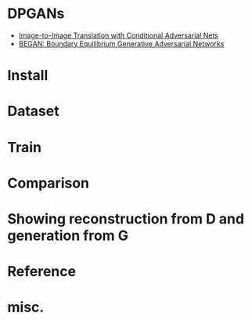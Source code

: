 # DPGANs
- [Image-to-Image Translation with Conditional Adversarial Nets](https://phillipi.github.io/pix2pix/)
- [BEGAN: Boundary Equilibrium Generative Adversarial Networks](https://arxiv.org/abs/1703.10717)

# Install

# Dataset


# Train






# Comparison

# Showing reconstruction from D and generation from G



# Reference

# misc.

